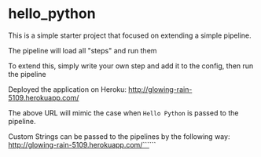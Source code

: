 hello_python
============

This is a simple starter project that focused on extending a simple pipeline.

The pipeline will load all "steps" and run them

To extend this, simply write your own step and add it to the config, then run the pipeline

Deployed the application on Heroku:
http://glowing-rain-5109.herokuapp.com/

The above URL will mimic the case when ```Hello Python``` is passed to the pipeline.

Custom Strings can be passed to the pipelines by the following way:
http://glowing-rain-5109.herokuapp.com/```<CustomString>```
